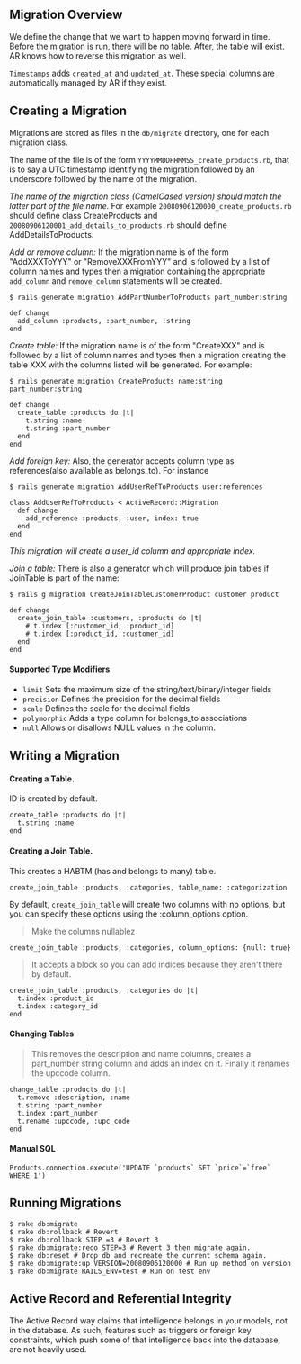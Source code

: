 ## Migration Overview

We define the change that we want to happen moving forward in time. Before the migration is run, there will be no table. After, the table will exist. AR knows how to reverse this migration as well.

`Timestamps` adds `created_at` and `updated_at`. These special columns are automatically managed by AR if they exist.

## Creating a Migration

Migrations are stored as files in the `db/migrate` directory, one for each migration class.

The name of the file is of the form `YYYYMMDDHHMMSS_create_products.rb`, that is to say a UTC timestamp identifying the migration followed by an underscore followed by the name of the migration.

*The name of the migration class (CamelCased version) should match the latter part of the file name.* For example `20080906120000_create_products.rb` should define class CreateProducts and `20080906120001_add_details_to_products.rb` should define AddDetailsToProducts.

*Add or remove column:* If the migration name is of the form "AddXXXToYYY" or "RemoveXXXFromYYY" and is followed by a list of column names and types then a migration containing the appropriate `add_column` and `remove_column` statements will be created.

    $ rails generate migration AddPartNumberToProducts part_number:string

    def change
      add_column :products, :part_number, :string
    end

*Create table:* If the migration name is of the form "CreateXXX" and is followed by a list of column names and types then a migration creating the table XXX with the columns listed will be generated. For example:

    $ rails generate migration CreateProducts name:string part_number:string

    def change
      create_table :products do |t|
        t.string :name
        t.string :part_number
      end
    end

*Add foreign key:* Also, the generator accepts column type as references(also available as belongs_to). For instance

    $ rails generate migration AddUserRefToProducts user:references

    class AddUserRefToProducts < ActiveRecord::Migration
      def change
        add_reference :products, :user, index: true
      end
    end

*This migration will create a user_id column and appropriate index.*

*Join a table:* There is also a generator which will produce join tables if JoinTable is part of the name:

    $ rails g migration CreateJoinTableCustomerProduct customer product

    def change
      create_join_table :customers, :products do |t|
        # t.index [:customer_id, :product_id]
        # t.index [:product_id, :customer_id]
      end
    end

#### Supported Type Modifiers

- `limit` Sets the maximum size of the string/text/binary/integer fields
- `precision` Defines the precision for the decimal fields
- `scale` Defines the scale for the decimal fields
- `polymorphic` Adds a type column for belongs_to associations
- `null` Allows or disallows NULL values in the column.

## Writing a Migration

#### Creating a Table. 

ID is created by default.

    create_table :products do |t|
      t.string :name
    end

#### Creating a Join Table.

This creates a HABTM (has and belongs to many) table.

    create_join_table :products, :categories, table_name: :categorization

By default, `create_join_table` will create two columns with no options, but you can specify these options using the :column_options option.

> Make the columns nullablez

    create_join_table :products, :categories, column_options: {null: true}

> It accepts a block so you can add indices because they aren't there by default.

    create_join_table :products, :categories do |t|
      t.index :product_id
      t.index :category_id
    end

#### Changing Tables

> This removes the description and name columns, creates a part_number string column and adds an index on it. Finally it renames the upccode column.

    change_table :products do |t|
      t.remove :description, :name
      t.string :part_number
      t.index :part_number
      t.rename :upccode, :upc_code
    end

#### Manual SQL

    Products.connection.execute('UPDATE `products` SET `price`=`free` WHERE 1')

## Running Migrations

    $ rake db:migrate
    $ rake db:rollback # Revert
    $ rake db:rollback STEP =3 # Revert 3
    $ rake db:migrate:redo STEP=3 # Revert 3 then migrate again.
    $ rake db:reset # Drop db and recreate the current schema again.
    $ rake db:migrate:up VERSION=20080906120000 # Run up method on version
    $ rake db:migrate RAILS_ENV=test # Run on test env

## Active Record and Referential Integrity

The Active Record way claims that intelligence belongs in your models, not in the database. As such, features such as triggers or foreign key constraints, which push some of that intelligence back into the database, are not heavily used.
